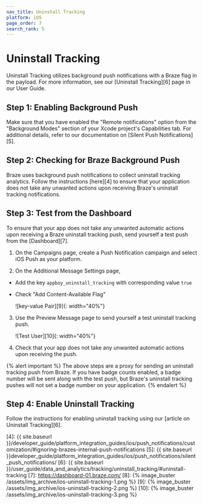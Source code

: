 ```yaml
---
nav_title: Uninstall Tracking
platform: iOS
page_order: 7
search_rank: 5
---
```

# Uninstall Tracking

Uninstall Tracking utilizes background push notifications with a Braze flag in the payload. For more information, see our [Uninstall Tracking][6] page in our User Guide.

## Step 1: Enabling Background Push

Make sure that you have enabled the "Remote notifications" option from the "Background Modes" section of your Xcode project's Capabilities tab. For additional details, refer to our documentation on [Silent Push Notifications][5].

## Step 2: Checking for Braze Background Push

Braze uses background push notifications to collect uninstall tracking analytics. Follow the instructions [here][4] to ensure that your application does not take any unwanted actions upon receiving Braze's uninstall tracking notifications.

## Step 3: Test from the Dashboard

To ensure that your app does not take any unwanted automatic actions upon receiving a Braze uninstall tracking push, send yourself a test push from the [Dashboard][7].

1. On the Campaigns page, create a Push Notification campaign and select iOS Push as your platform.

2. On the Additional Message Settings page,
  - Add the key `appboy_uninstall_tracking` with corresponding value `true`
  - Check "Add Content-Available Flag"

    ![key-value  Pair][9]{: width="40%"}

3. Use the Preview Message page to send yourself a test uninstall tracking push.

    ![Test User][10]{: width="40%"}

4. Check that your app does not take any unwanted automatic actions upon receiving the push.

{% alert important %}
The above steps are a proxy for sending an uninstall tracking push from Braze. If you have badge counts enabled, a badge number will be sent along with the test push, but Braze's uninstall tracking pushes will not set a badge number on your application.
{% endalert %}

## Step 4: Enable Uninstall Tracking

Follow the instructions for enabling uninstall tracking using our [article on Uninstall Tracking][6].

[1]: https://github.com/Appboy/appboy-ios-sdk/blob/master/CHANGELOG.md
[2]: https://github.com/Appboy/appboy-ios-sdk/blob/master/Example/Stopwatch/AppDelegate.m
[3]: https://github.com/Appboy/appboy-ios-sdk/blob/master/AppboyKit/headers/AppboyKitLibrary/ABKPushUtils.h
[4]: {{ site.baseurl }}/developer_guide/platform_integration_guides/ios/push_notifications/customization/#ignoring-brazes-internal-push-notifications
[5]: {{ site.baseurl }}developer_guide/platform_integration_guides/ios/push_notifications/silent_push_notifications/
[6]: {{ site.baseurl }}/user_guide/data_and_analytics/tracking/uninstall_tracking/#uninstall-tracking
[7]: https://dashboard-01.braze.com/
[8]: {% image_buster /assets/img_archive/ios-uninstall-tracking-1.png %}
[9]: {% image_buster /assets/img_archive/ios-uninstall-tracking-2.png %}
[10]: {% image_buster /assets/img_archive/ios-uninstall-tracking-3.png %}

